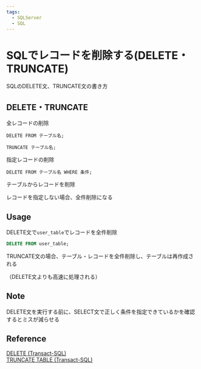 ```yaml
---
tags:
  - SQLServer
  - SQL
---
```


# SQLでレコードを削除する(DELETE・TRUNCATE)

SQLのDELETE文、TRUNCATE文の書き方

## DELETE・TRUNCATE
全レコードの削除

`DELETE FROM テーブル名;`

`TRUNCATE テーブル名;`

指定レコードの削除

`DELETE FROM テーブル名 WHERE 条件;`

テーブルからレコードを削除

レコードを指定しない場合、全件削除になる

## Usage

DELETE文で`user_table`でレコードを全件削除

```sql
DELETE FROM user_table;
```

TRUNCATE文の場合、テーブル・レコードを全件削除し、テーブルは再作成される<br>

（DELETE文よりも高速に処理される）

## Note
DELETE文を実行する前に、SELECT文で正しく条件を指定できているかを確認するとミスが減らせる

## Reference
[DELETE (Transact-SQL)](https://learn.microsoft.com/ja-jp/sql/t-sql/statements/delete-transact-sql?view=sql-server-ver16)<br>
[TRUNCATE TABLE (Transact-SQL)](https://learn.microsoft.com/ja-jp/sql/t-sql/statements/truncate-table-transact-sql?view=sql-server-ver16)<br>
